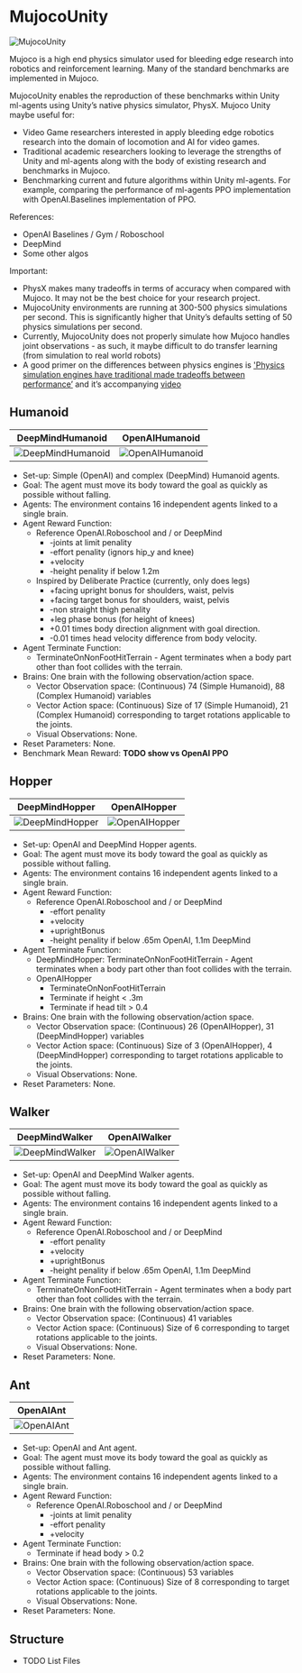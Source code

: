 # MujocoUnity

![MujocoUnity](images/MujocoUnityBanner.gif)

Mujoco is a high end physics simulator used for bleeding edge research into robotics and reinforcement learning. Many of the standard benchmarks are implemented in Mujoco. 

MujocoUnity enables the reproduction of these benchmarks within Unity ml-agents using Unity’s native physics simulator, PhysX. Mujoco Unity maybe useful for:
* Video Game researchers interested in apply bleeding edge robotics research into the domain of locomotion and AI for video games.
* Traditional academic researchers looking to leverage the strengths of Unity and ml-agents along with the body of existing research and benchmarks in Mujoco.
* Benchmarking current and future algorithms within Unity ml-agents. For example, comparing the performance of ml-agents PPO implementation with OpenAI.Baselines implementation of PPO.

References: 
* OpenAI Baselines / Gym / Roboschool
* DeepMind 
* Some other algos

Important: 
* PhysX makes many tradeoffs in terms of accuracy when compared with Mujoco. It may not be the best choice for your research project.
* MujocoUnity environments are running at 300-500 physics simulations per second. This is significantly higher that Unity’s defaults setting of 50 physics simulations per second.
* Currently, MujocoUnity does not properly simulate how Mujoco handles joint observations - as such, it maybe difficult to do transfer learning (from simulation to real world robots)
* A good primer on the differences between physics engines is ['Physics simulation engines have traditional made tradeoffs between performance’](https://homes.cs.washington.edu/~todorov/papers/ErezICRA15.pdf) and it’s accompanying [video](https://homes.cs.washington.edu/~todorov/media/ErezICRA15.mp4)


## Humanoid


| **DeepMindHumanoid** | **OpenAIHumanoid** |
| --- | --- |
| ![DeepMindHumanoid](images/DeepMindHumanoid102-2m.gif) | ![OpenAIHumanoid](images/OpenAIHumanoid164-2m.gif) |


* Set-up: Simple (OpenAI) and complex (DeepMind) Humanoid agents. 
* Goal: The agent must move its body toward the goal as quickly as possible without falling.
* Agents: The environment contains 16 independent agents linked to a single brain.
* Agent Reward Function: 
  * Reference OpenAI.Roboschool and / or DeepMind
    * -joints at limit penality
    * -effort penality (ignors hip_y and knee)
    * +velocity
    * -height penality if below 1.2m
  * Inspired by Deliberate Practice (currently, only does legs)
    * +facing upright bonus for shoulders, waist, pelvis
    * +facing target bonus for shoulders, waist, pelvis
    * -non straight thigh penality
    * +leg phase bonus (for height of knees)
    * +0.01 times body direction alignment with goal direction.
    * -0.01 times head velocity difference from body velocity.
* Agent Terminate Function: 
  * TerminateOnNonFootHitTerrain - Agent terminates when a body part other than foot collides with the terrain.
* Brains: One brain with the following observation/action space.
    * Vector Observation space: (Continuous) 74 (Simple Humanoid), 88 (Complex Humanoid) variables
    * Vector Action space: (Continuous) Size of 17 (Simple Humanoid), 21 (Complex Humanoid) corresponding to target rotations applicable to the joints. 
    * Visual Observations: None.
* Reset Parameters: None.
* Benchmark Mean Reward: **TODO show vs OpenAI PPO**


## Hopper

| **DeepMindHopper** | **OpenAIHopper** |
| --- | --- |
| ![DeepMindHopper](images/DeepMindHopper101-1m.gif) | ![OpenAIHopper](images/OpenAIHopper102-300k.gif) |

* Set-up: OpenAI and DeepMind Hopper agents. 
* Goal: The agent must move its body toward the goal as quickly as possible without falling.
* Agents: The environment contains 16 independent agents linked to a single brain.
* Agent Reward Function: 
  * Reference OpenAI.Roboschool and / or DeepMind
    * -effort penality
    * +velocity
    * +uprightBonus
    * -height penality if below .65m OpenAI, 1.1m DeepMind
* Agent Terminate Function: 
  * DeepMindHopper: TerminateOnNonFootHitTerrain - Agent terminates when a body part other than foot collides with the terrain.
  * OpenAIHopper
    * TerminateOnNonFootHitTerrain
    * Terminate if height < .3m
    * Terminate if head tilt > 0.4
* Brains: One brain with the following observation/action space.
    * Vector Observation space: (Continuous) 26 (OpenAIHopper), 31 (DeepMindHopper) variables
    * Vector Action space: (Continuous) Size of 3 (OpenAIHopper), 4 (DeepMindHopper) corresponding to target rotations applicable to the joints. 
    * Visual Observations: None.
* Reset Parameters: None.


## Walker

| **DeepMindWalker** | **OpenAIWalker** |
| --- | --- |
| ![DeepMindWalker](images/DeepMindWalker108-1m.gif) | ![OpenAIWalker](images/OpenAIWalker106-300k.gif) |

* Set-up: OpenAI and DeepMind Walker agents. 
* Goal: The agent must move its body toward the goal as quickly as possible without falling.
* Agents: The environment contains 16 independent agents linked to a single brain.
* Agent Reward Function: 
  * Reference OpenAI.Roboschool and / or DeepMind
    * -effort penality
    * +velocity
    * +uprightBonus
    * -height penality if below .65m OpenAI, 1.1m DeepMind
* Agent Terminate Function: 
  * TerminateOnNonFootHitTerrain - Agent terminates when a body part other than foot collides with the terrain.
* Brains: One brain with the following observation/action space.
    * Vector Observation space: (Continuous) 41 variables
    * Vector Action space: (Continuous) Size of 6 corresponding to target rotations applicable to the joints. 
    * Visual Observations: None.
* Reset Parameters: None.

## Ant

| **OpenAIAnt** |
| --- | 
| ![OpenAIAnt](images/OpenAIAnt102-1m.gif) | 

* Set-up: OpenAI and Ant agent. 
* Goal: The agent must move its body toward the goal as quickly as possible without falling.
* Agents: The environment contains 16 independent agents linked to a single brain.
* Agent Reward Function: 
  * Reference OpenAI.Roboschool and / or DeepMind
    * -joints at limit penality
    * -effort penality 
    * +velocity
* Agent Terminate Function: 
  * Terminate if head body > 0.2
* Brains: One brain with the following observation/action space.
    * Vector Observation space: (Continuous) 53 variables
    * Vector Action space: (Continuous) Size of 8 corresponding to target rotations applicable to the joints. 
    * Visual Observations: None.
* Reset Parameters: None.



## Structure
* TODO List Files




